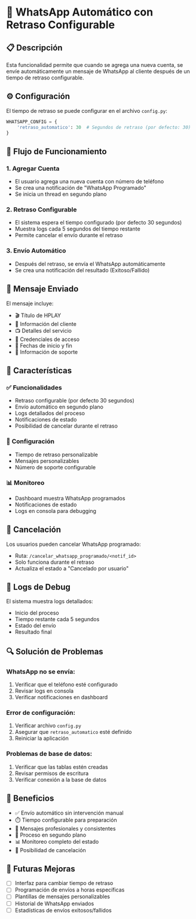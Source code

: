 # 🚀 WhatsApp Automático con Retraso Configurable

## 📋 Descripción
Esta funcionalidad permite que cuando se agrega una nueva cuenta, se envíe automáticamente un mensaje de WhatsApp al cliente después de un tiempo de retraso configurable.

## ⚙️ Configuración
El tiempo de retraso se puede configurar en el archivo `config.py`:

```python
WHATSAPP_CONFIG = {
    'retraso_automatico': 30  # Segundos de retraso (por defecto: 30)
}
```

## 🔄 Flujo de Funcionamiento

### 1. **Agregar Cuenta**
- El usuario agrega una nueva cuenta con número de teléfono
- Se crea una notificación de "WhatsApp Programado"
- Se inicia un thread en segundo plano

### 2. **Retraso Configurable**
- El sistema espera el tiempo configurado (por defecto 30 segundos)
- Muestra logs cada 5 segundos del tiempo restante
- Permite cancelar el envío durante el retraso

### 3. **Envío Automático**
- Después del retraso, se envía el WhatsApp automáticamente
- Se crea una notificación del resultado (Exitoso/Fallido)

## 📱 Mensaje Enviado
El mensaje incluye:
- 🎬 Título de HPLAY
- 👤 Información del cliente
- 📺 Detalles del servicio
- 🔑 Credenciales de acceso
- 📅 Fechas de inicio y fin
- 📱 Información de soporte

## 🎯 Características

### ✅ **Funcionalidades**
- Retraso configurable (por defecto 30 segundos)
- Envío automático en segundo plano
- Logs detallados del proceso
- Notificaciones de estado
- Posibilidad de cancelar durante el retraso

### 🔧 **Configuración**
- Tiempo de retraso personalizable
- Mensajes personalizables
- Número de soporte configurable

### 📊 **Monitoreo**
- Dashboard muestra WhatsApp programados
- Notificaciones de estado
- Logs en consola para debugging

## 🚫 Cancelación
Los usuarios pueden cancelar WhatsApp programado:
- Ruta: `/cancelar_whatsapp_programado/<notif_id>`
- Solo funciona durante el retraso
- Actualiza el estado a "Cancelado por usuario"

## 📝 Logs de Debug
El sistema muestra logs detallados:
- Inicio del proceso
- Tiempo restante cada 5 segundos
- Estado del envío
- Resultado final

## 🔍 Solución de Problemas

### **WhatsApp no se envía:**
1. Verificar que el teléfono esté configurado
2. Revisar logs en consola
3. Verificar notificaciones en dashboard

### **Error de configuración:**
1. Verificar archivo `config.py`
2. Asegurar que `retraso_automatico` esté definido
3. Reiniciar la aplicación

### **Problemas de base de datos:**
1. Verificar que las tablas estén creadas
2. Revisar permisos de escritura
3. Verificar conexión a la base de datos

## 🎉 Beneficios
- ✅ Envío automático sin intervención manual
- ⏱️ Tiempo configurable para preparación
- 📱 Mensajes profesionales y consistentes
- 🔄 Proceso en segundo plano
- 📊 Monitoreo completo del estado
- 🚫 Posibilidad de cancelación

## 🔮 Futuras Mejoras
- [ ] Interfaz para cambiar tiempo de retraso
- [ ] Programación de envíos a horas específicas
- [ ] Plantillas de mensajes personalizables
- [ ] Historial de WhatsApp enviados
- [ ] Estadísticas de envíos exitosos/fallidos
